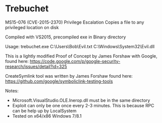 # Trebuchet
MS15-076 (CVE-2015-2370) Privilege Escalation
Copies a file to any privileged location on disk

Compiled with VS2015, precompiled exe in Binary directory

Usage: trebuchet.exe C:\Users\Bob\Evil.txt C:\Windows\System32\Evil.dll

This is a lightly modified Proof of Concept by James Forshaw with Google, found here: https://code.google.com/p/google-security-research/issues/detail?id=325

CreateSymlink tool was written by James Forshaw found here:
https://github.com/google/symboliclink-testing-tools

Notes:
 - Microsoft.VisualStudio.OLE.Inerop.dll must be in the same directory
 - Exploit can only be one once every 2-3 minutes. This is because RPC can be help up by LocalSystem
 - Tested on x64/x86 Windows 7/8.1

